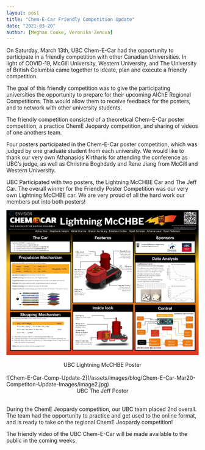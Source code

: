 ```yaml
---
layout: post
title: "Chem-E-Car Friendly Competition Update"
date: "2021-03-20"
author: [Meghan Cooke, Veronika Zenova]
---
```

On Saturday, March 13th, UBC Chem-E-Car had the opportunity to participate in a friendly competition with other Canadian Universities. In light of COVID-19, McGill University, Western University, and The University of British Columbia came together to ideate, plan and execute a friendly competition. 

The goal of this friendly competition was to give the participating universities the opportunity to prepare for their upcoming AIChE Regional Competitions. This would allow them to receive feedback for the posters, and to network with other university students. 

The friendly competition consisted of a theoretical Chem-E-Car poster competition, a practice ChemE Jeopardy competition, and sharing of videos of one anothers team. 

Four posters participated in the Chem-E-Car poster competition, which was judged by one graduate student from each university. We would like to thank our very own Athanasios Kirtharis for attending the conference as UBC’s judge, as well as Christina Boghdady and Rene Jiang from McGill and Western University. 

UBC Participated with two posters, the Lightning McCHBE Car and The Jeff Car. The overall winner for the Friendly Poster Competition was our very own Lightning McCHBE car. We are very proud of all the hard work our members put into both posters!

![Chem-E-Car-Comp-Update1](/assets/images/blog/Chem-E-Car-Mar20-Competiton-Update-Images/image2.jpg)
<center>UBC Lightning McCHBE Poster</center>
<br/>
![Chem-E-Car-Comp-Update-2](/assets/images/blog/Chem-E-Car-Mar20-Competiton-Update-Images/image2.jpg)
<center>UBC The Jeff Poster</center>
<br/>

During the ChemE Jeopardy competition, our UBC team placed 2nd overall. The team had the opportunity to practice and get used to the online format, and is ready to take on the regional ChemE Jeopardy competition!

The friendly video of the UBC Chem-E-Car will be made available to the public in the coming weeks. 

